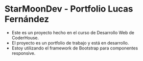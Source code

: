 # StarMoonDev - Portfolio Lucas Fernández

- Este es un proyecto hecho en el curso de Desarrollo Web de CoderHouse.
- El proyecto es un portfolio de trabajo y está en desarrollo.
- Estoy utilizando el framework de Bootstrap para componentes responsive.
